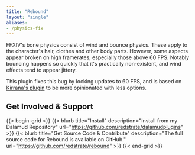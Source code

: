 ```yaml
---
title: "Rebound"
layout: "single"
aliases:
- /physics-fix
---
```


FFXIV's bone physics consist of wind and bounce physics. These apply to the character's hair, clothes and other body parts. However, some aspects appear broken on high framerates, especially those above 60 FPS. Notably bouncing happens so quickly that it's practically non-existent, and wind effects tend to appear jittery.

This plugin fixes this bug by locking updates to 60 FPS, and is based on [Kirrana's plugin](https://github.com/Kirrana/xivlauncher_physics_plugin/) to be more opinionated with less options.

## Get Involved & Support

{{< begin-grid >}}
{{< blurb title="Install" description="Install from my Dalamud Repository" url="https://github.com/redstrate/dalamudplugins" >}}
{{< blurb title="Get Source Code & Contribute" description="The full source code for Rebound is available on GitHub." url="https://github.com/redstrate/rebound" >}}
{{< end-grid >}}

